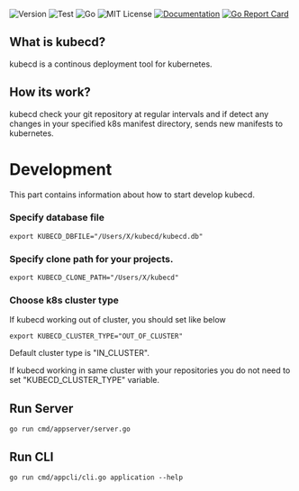 ![Version](https://img.shields.io/badge/version-0.0.0-orange.svg)
![Test](https://github.com/bdemirpolat/kubecd/actions/workflows/kubecd.yml/badge.svg)
![Go](https://img.shields.io/github/go-mod/go-version/bdemirpolat/kubecd)
![MIT License](https://img.shields.io/github/license/bdemirpolat/kubecd)
[![Documentation](https://godoc.org/github.com/bdemirpolat/kubecd?status.svg)](https://pkg.go.dev/github.com/bdemirpolat/kubecd)
[![Go Report Card](https://goreportcard.com/badge/github.com/bdemirpolat/kubecd)](https://goreportcard.com/report/github.com/bdemirpolat/kubecd)

## What is kubecd?
kubecd is a continous deployment tool for kubernetes.

## How its work?
kubecd check your git repository at regular intervals and
if detect any changes in your specified k8s manifest directory, sends new manifests to kubernetes.




# Development
This part contains information about how to start develop kubecd. 

### Specify database file
```
export KUBECD_DBFILE="/Users/X/kubecd/kubecd.db"
```

### Specify clone path for your projects.
```
export KUBECD_CLONE_PATH="/Users/X/kubecd"
```

### Choose k8s cluster type
If kubecd working out of cluster, you should set like below
```
export KUBECD_CLUSTER_TYPE="OUT_OF_CLUSTER"
```

Default cluster type is "IN_CLUSTER". 

If kubecd working in same cluster with your repositories you do not need to set "KUBECD_CLUSTER_TYPE" variable. 


## Run Server
```
go run cmd/appserver/server.go
```

## Run CLI
```
go run cmd/appcli/cli.go application --help
```



